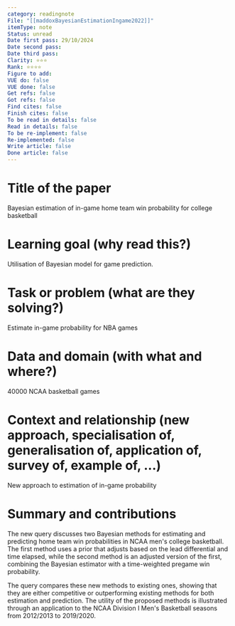 ```yaml
---
category: readingnote
File: "[[maddoxBayesianEstimationIngame2022]]"
itemType: note
Status: unread
Date first pass: 29/10/2024
Date second pass: 
Date third pass: 
Clarity: ⭐️⭐️⭐️
Rank: ⭐️⭐️⭐️⭐️
Figure to add: 
VUE do: false
VUE done: false
Get refs: false
Got refs: false
Find cites: false
Finish cites: false
To be read in details: false
Read in details: false
To be re-implement: false
Re-implemented: false
Write article: false
Done article: false
---
```

# Title of the paper
Bayesian estimation of in-game home team win probability for college basketball

# Learning goal (why read this?)
Utilisation of Bayesian model for game prediction.

# Task or problem (what are they solving?)
Estimate in-game probability for NBA games

# Data and domain (with what and where?)
40000 NCAA basketball games

# Context and relationship (new approach, specialisation of, generalisation of, application of, survey of, example of, ...)
New approach to estimation of in-game probability

# Summary and contributions

The new query discusses two Bayesian methods for estimating and predicting home team win probabilities in NCAA men's college basketball. The first method uses a prior that adjusts based on the lead differential and time elapsed, while the second method is an adjusted version of the first, combining the Bayesian estimator with a time-weighted pregame win probability.

The query compares these new methods to existing ones, showing that they are either competitive or outperforming existing methods for both estimation and prediction. The utility of the proposed methods is illustrated through an application to the NCAA Division I Men's Basketball seasons from 2012/2013 to 2019/2020.